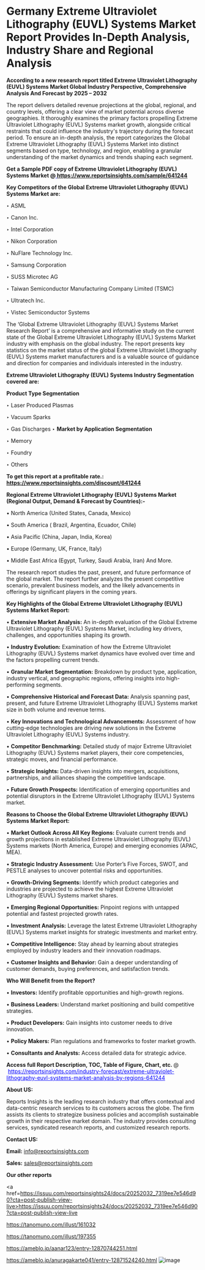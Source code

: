 # Germany Extreme Ultraviolet Lithography (EUVL) Systems Market Report Provides In-Depth Analysis, Industry Share and Regional Analysis

<strong>According to a new research report titled Extreme Ultraviolet Lithography (EUVL) Systems Market Global Industry Perspective, Comprehensive Analysis And Forecast by 2025 – 2032</strong>

The report delivers detailed revenue projections at the global, regional, and country levels, offering a clear view of market potential across diverse geographies. It thoroughly examines the primary factors propelling Extreme Ultraviolet Lithography (EUVL) Systems market growth, alongside critical restraints that could influence the industry's trajectory during the forecast period. To ensure an in-depth analysis, the report categorizes the Global Extreme Ultraviolet Lithography (EUVL) Systems Market into distinct segments based on type, technology, and region, enabling a granular understanding of the market dynamics and trends shaping each segment.

<strong>Get a Sample PDF copy of Extreme Ultraviolet Lithography (EUVL) Systems Market </strong><strong>@<a href=https://www.reportsinsights.com/sample/641244 style=color:#0000ff;> https://www.reportsinsights.com/sample/641244</a></strong></font>

<strong>Key Competitors of the Global Extreme Ultraviolet Lithography (EUVL) Systems Market are:</strong>

‣ ASML

‣ Canon Inc.

‣ Intel Corporation

‣ Nikon Corporation

‣ NuFlare Technology Inc.

‣ Samsung Corporation

‣ SUSS Microtec AG

‣ Taiwan Semiconductor Manufacturing Company Limited (TSMC)

‣ Ultratech Inc.

‣ Vistec Semiconductor Systems

The ‘Global Extreme Ultraviolet Lithography (EUVL) Systems Market Research Report’ is a comprehensive and informative study on the current state of the Global Extreme Ultraviolet Lithography (EUVL) Systems Market industry with emphasis on the global industry. The report presents key statistics on the market status of the global Extreme Ultraviolet Lithography (EUVL) Systems market manufacturers and is a valuable source of guidance and direction for companies and individuals interested in the industry.

<strong>Extreme Ultraviolet Lithography (EUVL) Systems Industry Segmentation covered are:</strong>

<strong>Product Type Segmentation</strong>

‣ Laser Produced Plasmas

‣ Vacuum Sparks

‣ Gas Discharges
‣ 
<strong>Market by Application Segmentation</strong>

‣ Memory

‣ Foundry

‣ Others

<strong>To get this report at a profitable rate.: <a href=https://www.reportsinsights.com/discount/641244 style=color:#0000ff;>https://www.reportsinsights.com/discount/641244</a></strong></font>

<strong>Regional Extreme Ultraviolet Lithography (EUVL) Systems Market (Regional Output, Demand &amp; Forecast by Countries):-</strong>

• North America (United States, Canada, Mexico)

• South America ( Brazil, Argentina, Ecuador, Chile)

• Asia Pacific (China, Japan, India, Korea)

• Europe (Germany, UK, France, Italy)

• Middle East Africa (Egypt, Turkey, Saudi Arabia, Iran) And More.

The research report studies the past, present, and future performance of the global market. The report further analyzes the present competitive scenario, prevalent business models, and the likely advancements in offerings by significant players in the coming years.

<strong>Key Highlights of the Global Extreme Ultraviolet Lithography (EUVL) Systems Market Report:</strong>

• <strong>Extensive Market Analysis:</strong> An in-depth evaluation of the Global Extreme Ultraviolet Lithography (EUVL) Systems Market, including key drivers, challenges, and opportunities shaping its growth.

• <strong>Industry Evolution:</strong> Examination of how the Extreme Ultraviolet Lithography (EUVL) Systems market dynamics have evolved over time and the factors propelling current trends.

• <strong>Granular Market Segmentation:</strong> Breakdown by product type, application, industry vertical, and geographic regions, offering insights into high-performing segments.

• <strong>Comprehensive Historical and Forecast Data:</strong> Analysis spanning past, present, and future Extreme Ultraviolet Lithography (EUVL) Systems market size in both volume and revenue terms.

• <strong>Key Innovations and Technological Advancements:</strong> Assessment of how cutting-edge technologies are driving new solutions in the Extreme Ultraviolet Lithography (EUVL) Systems industry.

• <strong>Competitor Benchmarking:</strong> Detailed study of major Extreme Ultraviolet Lithography (EUVL) Systems market players, their core competencies, strategic moves, and financial performance.

• <strong>Strategic Insights:</strong> Data-driven insights into mergers, acquisitions, partnerships, and alliances shaping the competitive landscape.

• <strong>Future Growth Prospects:</strong> Identification of emerging opportunities and potential disruptors in the Extreme Ultraviolet Lithography (EUVL) Systems market.

<strong>Reasons to Choose the Global Extreme Ultraviolet Lithography (EUVL) Systems Market Report:</strong>

• <strong>Market Outlook Across All Key Regions:</strong> Evaluate current trends and growth projections in established Extreme Ultraviolet Lithography (EUVL) Systems markets (North America, Europe) and emerging economies (APAC, MEA).

• <strong>Strategic Industry Assessment:</strong> Use Porter’s Five Forces, SWOT, and PESTLE analyses to uncover potential risks and opportunities.

• <strong>Growth-Driving Segments:</strong> Identify which product categories and industries are projected to achieve the highest Extreme Ultraviolet Lithography (EUVL) Systems market shares.

• <strong>Emerging Regional Opportunities:</strong> Pinpoint regions with untapped potential and fastest projected growth rates.

• <strong>Investment Analysis:</strong> Leverage the latest Extreme Ultraviolet Lithography (EUVL) Systems market insights for strategic investments and market entry.

• <strong>Competitive Intelligence:</strong> Stay ahead by learning about strategies employed by industry leaders and their innovation roadmaps.

• <strong>Customer Insights and Behavior:</strong> Gain a deeper understanding of customer demands, buying preferences, and satisfaction trends.

<strong>Who Will Benefit from the Report?</strong>

• <strong>Investors:</strong> Identify profitable opportunities and high-growth regions.

• <strong>Business Leaders:</strong> Understand market positioning and build competitive strategies.

• <strong>Product Developers:</strong> Gain insights into customer needs to drive innovation.

• <strong>Policy Makers:</strong> Plan regulations and frameworks to foster market growth.

• <strong>Consultants and Analysts:</strong> Access detailed data for strategic advice.
</ul>
<strong>Access full Report Description, TOC, Table of Figure, Chart, etc. </strong>@  <a href=https://reportsinsights.com/industry-forecast/extreme-ultraviolet-lithography-euvl-systems-market-analysis-by-regions-641244 style=color:#0000ff;>https://reportsinsights.com/industry-forecast/extreme-ultraviolet-lithography-euvl-systems-market-analysis-by-regions-641244</a></font>

<strong><strong>About US</strong>:</strong>

Reports Insights is the leading research industry that offers contextual and data-centric research services to its customers across the globe. The firm assists its clients to strategize business policies and accomplish sustainable growth in their respective market domain. The industry provides consulting services, syndicated research reports, and customized research reports.

<strong>Contact US:</strong>

<p class=""""><b>Email:</b> <a href=mailto:info@reportsinsights.com>info@reportsinsights.com</a></p>
<p class=""""><b>Sales:</b> <a href=mailto:sales@reportsinsights.com>sales@reportsinsights.com</a></p>

<strong>Our other reports</strong>

<a href=https://issuu.com/reportsinsights24/docs/20252032_7319ee7e546d90?cta=post-publish-view-live>https://issuu.com/reportsinsights24/docs/20252032_7319ee7e546d90?cta=post-publish-view-live</a>

<a href=https://tanomuno.com/illust/161032>https://tanomuno.com/illust/161032</a>

<a href=https://tanomuno.com/illust/197355>https://tanomuno.com/illust/197355</a>

<a href=https://ameblo.jp/aanar123/entry-12870744251.html>https://ameblo.jp/aanar123/entry-12870744251.html</a>

<a href=https://ameblo.jp/anuragakarte041/entry-12871524240.html>https://ameblo.jp/anuragakarte041/entry-12871524240.html</a>
![image](https://github.com/user-attachments/assets/61361665-683f-4585-ae58-339d0a5de341)
